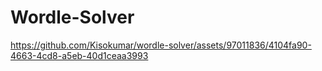 # Wordle-Solver

https://github.com/Kisokumar/wordle-solver/assets/97011836/4104fa90-4663-4cd8-a5eb-40d1ceaa3993
